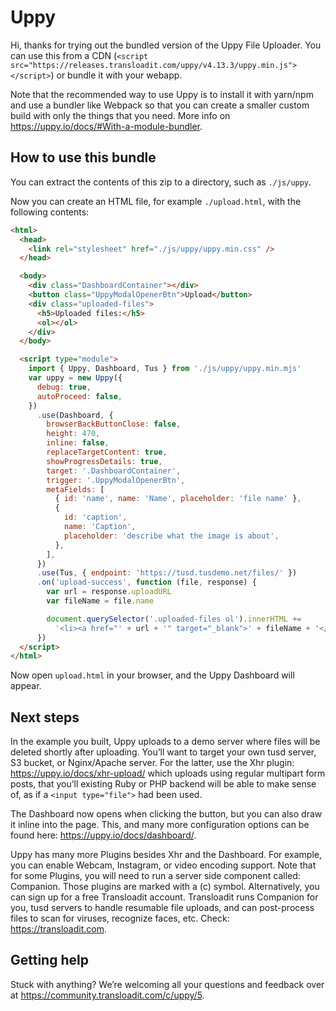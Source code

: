 # Uppy

Hi, thanks for trying out the bundled version of the Uppy File Uploader. You can
use this from a CDN
(`<script src="https://releases.transloadit.com/uppy/v4.13.3/uppy.min.js"></script>`)
or bundle it with your webapp.

Note that the recommended way to use Uppy is to install it with yarn/npm and use
a bundler like Webpack so that you can create a smaller custom build with only
the things that you need. More info on
<https://uppy.io/docs/#With-a-module-bundler>.

## How to use this bundle

You can extract the contents of this zip to a directory, such as `./js/uppy`.

Now you can create an HTML file, for example `./upload.html`, with the following
contents:

```html
<html>
  <head>
    <link rel="stylesheet" href="./js/uppy/uppy.min.css" />
  </head>

  <body>
    <div class="DashboardContainer"></div>
    <button class="UppyModalOpenerBtn">Upload</button>
    <div class="uploaded-files">
      <h5>Uploaded files:</h5>
      <ol></ol>
    </div>
  </body>

  <script type="module">
    import { Uppy, Dashboard, Tus } from './js/uppy/uppy.min.mjs'
    var uppy = new Uppy({
      debug: true,
      autoProceed: false,
    })
      .use(Dashboard, {
        browserBackButtonClose: false,
        height: 470,
        inline: false,
        replaceTargetContent: true,
        showProgressDetails: true,
        target: '.DashboardContainer',
        trigger: '.UppyModalOpenerBtn',
        metaFields: [
          { id: 'name', name: 'Name', placeholder: 'file name' },
          {
            id: 'caption',
            name: 'Caption',
            placeholder: 'describe what the image is about',
          },
        ],
      })
      .use(Tus, { endpoint: 'https://tusd.tusdemo.net/files/' })
      .on('upload-success', function (file, response) {
        var url = response.uploadURL
        var fileName = file.name

        document.querySelector('.uploaded-files ol').innerHTML +=
          '<li><a href="' + url + '" target="_blank">' + fileName + '</a></li>'
      })
  </script>
</html>
```

Now open `upload.html` in your browser, and the Uppy Dashboard will appear.

## Next steps

In the example you built, Uppy uploads to a demo server where files will be
deleted shortly after uploading. You’ll want to target your own tusd server, S3
bucket, or Nginx/Apache server. For the latter, use the Xhr plugin:
<https://uppy.io/docs/xhr-upload/> which uploads using regular multipart form
posts, that you’ll existing Ruby or PHP backend will be able to make sense of,
as if a `<input type="file">` had been used.

The Dashboard now opens when clicking the button, but you can also draw it
inline into the page. This, and many more configuration options can be found
here: <https://uppy.io/docs/dashboard/>.

Uppy has many more Plugins besides Xhr and the Dashboard. For example, you can
enable Webcam, Instagram, or video encoding support. Note that for some Plugins,
you will need to run a server side component called: Companion. Those plugins
are marked with a (c) symbol. Alternatively, you can sign up for a free
Transloadit account. Transloadit runs Companion for you, tusd servers to handle
resumable file uploads, and can post-process files to scan for viruses,
recognize faces, etc. Check: <https://transloadit.com>.

## Getting help

Stuck with anything? We’re welcoming all your questions and feedback over at
<https://community.transloadit.com/c/uppy/5>.
